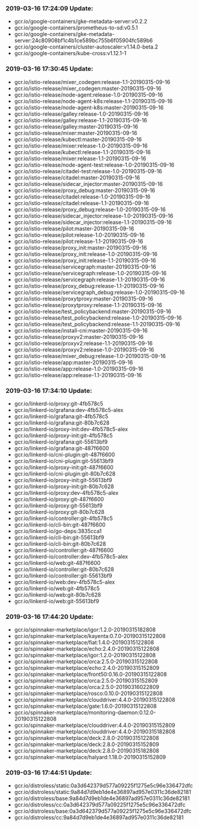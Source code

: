 ### 2019-03-16 17:24:09 Update:

- gcr.io/google-containers/gke-metadata-server:v0.2.2
- gcr.io/google-containers/prometheus-to-sd:v0.5.1
- gcr.io/google-containers/gke-metadata-server:24c80908bf1c4b1ce589bc755b6f05904fc589b6
- gcr.io/google-containers/cluster-autoscaler:v1.14.0-beta.2
- gcr.io/google-containers/kube-cross:v1.12.1-1
### 2019-03-16 17:30:45 Update:

- gcr.io/istio-release/mixer_codegen:release-1.1-20190315-09-16
- gcr.io/istio-release/mixer_codegen:master-20190315-09-16
- gcr.io/istio-release/node-agent:release-1.0-20190315-09-16
- gcr.io/istio-release/node-agent-k8s:release-1.1-20190315-09-16
- gcr.io/istio-release/node-agent-k8s:master-20190315-09-16
- gcr.io/istio-release/galley:release-1.0-20190315-09-16
- gcr.io/istio-release/galley:release-1.1-20190315-09-16
- gcr.io/istio-release/galley:master-20190315-09-16
- gcr.io/istio-release/mixer:master-20190315-09-16
- gcr.io/istio-release/kubectl:master-20190315-09-16
- gcr.io/istio-release/mixer:release-1.0-20190315-09-16
- gcr.io/istio-release/kubectl:release-1.1-20190315-09-16
- gcr.io/istio-release/mixer:release-1.1-20190315-09-16
- gcr.io/istio-release/node-agent-test:release-1.0-20190315-09-16
- gcr.io/istio-release/citadel-test:release-1.0-20190315-09-16
- gcr.io/istio-release/citadel:master-20190315-09-16
- gcr.io/istio-release/sidecar_injector:master-20190315-09-16
- gcr.io/istio-release/proxy_debug:master-20190315-09-16
- gcr.io/istio-release/citadel:release-1.0-20190315-09-16
- gcr.io/istio-release/citadel:release-1.1-20190315-09-16
- gcr.io/istio-release/proxy_debug:release-1.0-20190315-09-16
- gcr.io/istio-release/sidecar_injector:release-1.0-20190315-09-16
- gcr.io/istio-release/sidecar_injector:release-1.1-20190315-09-16
- gcr.io/istio-release/pilot:master-20190315-09-16
- gcr.io/istio-release/pilot:release-1.0-20190315-09-16
- gcr.io/istio-release/pilot:release-1.1-20190315-09-16
- gcr.io/istio-release/proxy_init:master-20190315-09-16
- gcr.io/istio-release/proxy_init:release-1.0-20190315-09-16
- gcr.io/istio-release/proxy_init:release-1.1-20190315-09-16
- gcr.io/istio-release/servicegraph:master-20190315-09-16
- gcr.io/istio-release/servicegraph:release-1.0-20190315-09-16
- gcr.io/istio-release/servicegraph:release-1.1-20190315-09-16
- gcr.io/istio-release/proxy_debug:release-1.1-20190315-09-16
- gcr.io/istio-release/servicegraph_debug:release-1.0-20190315-09-16
- gcr.io/istio-release/proxytproxy:master-20190315-09-16
- gcr.io/istio-release/proxytproxy:release-1.1-20190315-09-16
- gcr.io/istio-release/test_policybackend:master-20190315-09-16
- gcr.io/istio-release/test_policybackend:release-1.0-20190315-09-16
- gcr.io/istio-release/test_policybackend:release-1.1-20190315-09-16
- gcr.io/istio-release/install-cni:master-20190315-09-16
- gcr.io/istio-release/proxyv2:master-20190315-09-16
- gcr.io/istio-release/proxyv2:release-1.1-20190315-09-16
- gcr.io/istio-release/proxyv2:release-1.0-20190315-09-16
- gcr.io/istio-release/mixer_debug:release-1.0-20190315-09-16
- gcr.io/istio-release/app:master-20190315-09-16
- gcr.io/istio-release/app:release-1.0-20190315-09-16
- gcr.io/istio-release/app:release-1.1-20190315-09-16
### 2019-03-16 17:34:10 Update:

- gcr.io/linkerd-io/proxy:git-4fb578c5
- gcr.io/linkerd-io/grafana:dev-4fb578c5-alex
- gcr.io/linkerd-io/grafana:git-4fb578c5
- gcr.io/linkerd-io/grafana:git-80b7c628
- gcr.io/linkerd-io/proxy-init:dev-4fb578c5-alex
- gcr.io/linkerd-io/proxy-init:git-4fb578c5
- gcr.io/linkerd-io/grafana:git-55613bf9
- gcr.io/linkerd-io/grafana:git-487f6600
- gcr.io/linkerd-io/cni-plugin:git-487f6600
- gcr.io/linkerd-io/cni-plugin:git-55613bf9
- gcr.io/linkerd-io/proxy-init:git-487f6600
- gcr.io/linkerd-io/cni-plugin:git-80b7c628
- gcr.io/linkerd-io/proxy-init:git-55613bf9
- gcr.io/linkerd-io/proxy-init:git-80b7c628
- gcr.io/linkerd-io/proxy:dev-4fb578c5-alex
- gcr.io/linkerd-io/proxy:git-487f6600
- gcr.io/linkerd-io/proxy:git-55613bf9
- gcr.io/linkerd-io/proxy:git-80b7c628
- gcr.io/linkerd-io/controller:git-4fb578c5
- gcr.io/linkerd-io/cli-bin:git-487f6600
- gcr.io/linkerd-io/go-deps:3835cca1
- gcr.io/linkerd-io/cli-bin:git-55613bf9
- gcr.io/linkerd-io/cli-bin:git-80b7c628
- gcr.io/linkerd-io/controller:git-487f6600
- gcr.io/linkerd-io/controller:dev-4fb578c5-alex
- gcr.io/linkerd-io/web:git-487f6600
- gcr.io/linkerd-io/controller:git-80b7c628
- gcr.io/linkerd-io/controller:git-55613bf9
- gcr.io/linkerd-io/web:dev-4fb578c5-alex
- gcr.io/linkerd-io/web:git-4fb578c5
- gcr.io/linkerd-io/web:git-80b7c628
- gcr.io/linkerd-io/web:git-55613bf9
### 2019-03-16 17:44:20 Update:

- gcr.io/spinnaker-marketplace/igor:1.2.0-20190315182808
- gcr.io/spinnaker-marketplace/kayenta:0.7.0-20190315122808
- gcr.io/spinnaker-marketplace/fiat:1.4.0-20190315122808
- gcr.io/spinnaker-marketplace/echo:2.4.0-20190315122808
- gcr.io/spinnaker-marketplace/igor:1.2.0-20190315122808
- gcr.io/spinnaker-marketplace/orca:2.5.0-20190315122808
- gcr.io/spinnaker-marketplace/echo:2.4.0-20190315152809
- gcr.io/spinnaker-marketplace/front50:0.16.0-20190315122808
- gcr.io/spinnaker-marketplace/orca:2.5.0-20190315152809
- gcr.io/spinnaker-marketplace/orca:2.5.0-20190316022809
- gcr.io/spinnaker-marketplace/rosco:0.10.0-20190315122808
- gcr.io/spinnaker-marketplace/clouddriver:4.4.0-20190315122808
- gcr.io/spinnaker-marketplace/gate:1.6.0-20190315122808
- gcr.io/spinnaker-marketplace/monitoring-daemon:0.12.0-20190315122808
- gcr.io/spinnaker-marketplace/clouddriver:4.4.0-20190315152809
- gcr.io/spinnaker-marketplace/clouddriver:4.4.0-20190315182808
- gcr.io/spinnaker-marketplace/deck:2.8.0-20190315122808
- gcr.io/spinnaker-marketplace/deck:2.8.0-20190315152809
- gcr.io/spinnaker-marketplace/deck:2.8.0-20190315182808
- gcr.io/spinnaker-marketplace/halyard:1.18.0-20190315152809
### 2019-03-16 17:44:51 Update:

- gcr.io/distroless/static:0a3d642379d577a09225f1275e5c96e336472dfc
- gcr.io/distroless/static:9a84d7d9eb1de4e36897ad957e0311c36de82181
- gcr.io/distroless/base:9a84d7d9eb1de4e36897ad957e0311c36de82181
- gcr.io/distroless/cc:0a3d642379d577a09225f1275e5c96e336472dfc
- gcr.io/distroless/base:0a3d642379d577a09225f1275e5c96e336472dfc
- gcr.io/distroless/cc:9a84d7d9eb1de4e36897ad957e0311c36de82181
